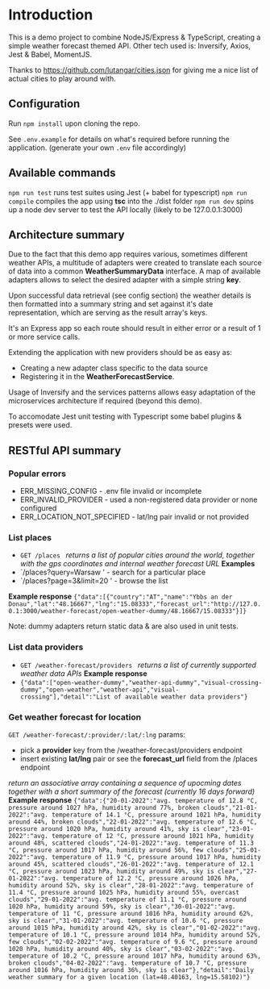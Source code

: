 # Introduction

This is a demo project to combine NodeJS/Express & TypeScript, creating a simple weather forecast themed API. Other tech used is: Inversify, Axios, Jest & Babel, MomentJS.

Thanks to https://github.com/lutangar/cities.json for giving me a nice list of actual cities to play around with.

## Configuration

Run `npm install` upon cloning the repo.

See `.env.example` for details on what's required before running the application. (generate your own `.env` file accordingly)

## Available commands
`npm run test` runs test suites using Jest (+ babel for typescript)
`npm run compile` compiles the app using **tsc** into the ./dist folder
`npm run dev` spins up a node dev server to test the API locally (likely to be 127.0.0.1:3000)

## Architecture summary

Due to the fact that this demo app requires various, sometimes different weather APIs, a multitude of adapters were created to translate each source of data into a common **WeatherSummaryData** interface. A map of available adapters allows to select the desired adapter with a simple string **key**.

Upon successful data retrieval (see config section) the weather details is then formatted into a summary string and set against it's date representation, which are serving as the result array's keys.

It's an Express app so each route should result in either error or a result of 1 or more service calls.

Extending the application with new providers should be as easy as:
- Creating a new adapter class specific to the data source
- Registering it in the **WeatherForecastService**.

Usage of Inversify and the services patterns allows easy adaptation of the microservices architecture if required (beyond this demo).

To accomodate Jest unit testing with Typescript some babel plugins & presets were used.

## RESTful API summary

### Popular errors
- ERR_MISSING_CONFIG - .env file invalid or incomplete
- ERR_INVALID_PROVIDER - used a non-registered data provider or none configured
- ERR_LOCATION_NOT_SPECIFIED - lat/lng pair invalid or not provided

### List places
- `GET /places `
*returns a list of popular cities around the world, together with the gps coordinates and internal weather forecast URL*
**Examples**
- `/places?query=Warsaw ' - search for a particular place
- `/places?page=3&limit=20 ' - browse the list

**Example response**
`{"data":[{"country":"AT","name":"Ybbs an der Donau","lat":"48.16667","lng":"15.08333","forecast_url":"http://127.0.0.1:3000/weather-forecast/open-weather-dummy/48.16667/15.08333"}]}`

Note: dummy adapters return static data & are also used in unit tests.

### List data providers
- `GET /weather-forecast/providers `
*returns a list of currently supported weather data APIs*
**Example response**
- `{"data":["open-weather-dummy","weather-api-dummy","visual-crossing-dummy","open-weather","weather-api","visual-crossing"],"detail":"List of available weather data providers"}`

### Get weather forecast for location
`GET /weather-forecast/:provider/:lat/:lng`
params:
- pick a **provider** key from the /weather-forecast/providers endpoint
- insert existing **lat/lng** pair or see the **forecast_url** field from the /places endpoint

*return an associative array containing a sequence of upocming dates together with a short summary of the forecast (currently 16 days forward)*
**Example response**
` {"data":{"20-01-2022":"avg. temperature of 12.8 °C, pressure around 1027 hPa, humidity around 77%, broken clouds","21-01-2022":"avg. temperature of 14.1 °C, pressure around 1021 hPa, humidity around 44%, broken clouds","22-01-2022":"avg. temperature of 12.6 °C, pressure around 1020 hPa, humidity around 41%, sky is clear","23-01-2022":"avg. temperature of 12 °C, pressure around 1021 hPa, humidity around 48%, scattered clouds","24-01-2022":"avg. temperature of 11.3 °C, pressure around 1017 hPa, humidity around 56%, few clouds","25-01-2022":"avg. temperature of 11.9 °C, pressure around 1017 hPa, humidity around 45%, scattered clouds","26-01-2022":"avg. temperature of 12.1 °C, pressure around 1023 hPa, humidity around 49%, sky is clear","27-01-2022":"avg. temperature of 12.2 °C, pressure around 1026 hPa, humidity around 52%, sky is clear","28-01-2022":"avg. temperature of 11.4 °C, pressure around 1025 hPa, humidity around 55%, overcast clouds","29-01-2022":"avg. temperature of 11.1 °C, pressure around 1020 hPa, humidity around 59%, sky is clear","30-01-2022":"avg. temperature of 11 °C, pressure around 1016 hPa, humidity around 62%, sky is clear","31-01-2022":"avg. temperature of 10.6 °C, pressure around 1015 hPa, humidity around 42%, sky is clear","01-02-2022":"avg. temperature of 10.1 °C, pressure around 1014 hPa, humidity around 52%, few clouds","02-02-2022":"avg. temperature of 9.6 °C, pressure around 1020 hPa, humidity around 40%, sky is clear","03-02-2022":"avg. temperature of 10.2 °C, pressure around 1017 hPa, humidity around 63%, broken clouds","04-02-2022":"avg. temperature of 10.7 °C, pressure around 1016 hPa, humidity around 36%, sky is clear"},"detail":"Daily weather summary for a given location (lat=48.40163, lng=15.58102)"} `
